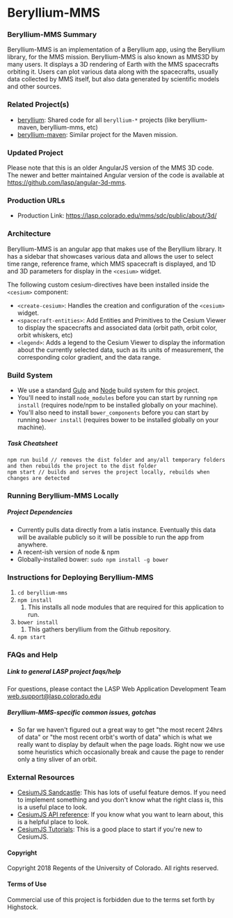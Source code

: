 # Beryllium-MMS

### Beryllium-MMS Summary

Beryllium-MMS is an implementation of a Beryllium app, using the Beryllium library,
for the MMS mission. Beryllium-MMS is also known as MMS3D by many users. It displays a 3D rendering of Earth with
the MMS spacecrafts orbiting it. Users can plot various data along with the spacecrafts, usually
data collected by MMS itself, but also data generated by scientific models and other sources.

### Related Project(s)

* [beryllium](https://github.com/lasp/beryllium.git): Shared code
    for all `beryllium-*` projects (like beryllium-maven, beryllium-mms, etc)
* [beryllium-maven](https://github.com/lasp/beryllium-maven.git):
    Similar project for the Maven mission.

### Updated Project

Please note that this is an older AngularJS version of the MMS 3D code. The newer and better maintained Angular
version of the code is available at https://github.com/lasp/angular-3d-mms.

### Production URLs

* Production Link: https://lasp.colorado.edu/mms/sdc/public/about/3d/

### Architecture

Beryllium-MMS is an angular app that makes use of the Beryllium library. It has a sidebar
that showcases various data and allows the user to select time range, reference frame, which
MMS spacecraft is displayed, and 1D and 3D parameters for display in the `<cesium>` widget.

The following custom cesium-directives have been installed inside the `<cesium>` component:

* `<create-cesium>`: Handles the creation and configuration of the `<cesium>` widget.
* `<spacecraft-entities>`: Add Entities and Primitives to the Cesium Viewer to display the
    spacecrafts and associated data (orbit path, orbit color, orbit whiskers, etc)
* `<legend>`: Adds a legend to the Cesium Viewer to display the information about the currently
    selected data, such as its units of measurement, the corresponding color gradient, and the data range.

### Build System

* We use a standard [Gulp](https://gulpjs.com/) and [Node](https://nodejs.org/en/) build system for this project.
* You'll need to install `node_modules` before you can start by running `npm install` (requires node/npm to be installed globally on your machine).
* You'll also need to install `bower_components` before you can start by running `bower install` (requires bower to be installed globally on your machine).

##### Task Cheatsheet

```
npm run build // removes the dist folder and any/all temporary folders and then rebuilds the project to the dist folder
npm start // builds and serves the project locally, rebuilds when changes are detected
```

### Running Beryllium-MMS Locally

##### Project Dependencies

* Currently pulls data directly from a latis instance. Eventually this data will be available publicly so it will be possible to run the app from anywhere.
* A recent-ish version of node & npm
* Globally-installed bower: `sudo npm install -g bower`

### Instructions for Deploying Beryllium-MMS
1. `cd beryllium-mms`
1. `npm install`
	1. This installs all node modules that are required for this application to run.
1. `bower install`
	1. This gathers beryllium from the Github repository.
1. `npm start`

### FAQs and Help

##### Link to general LASP project faqs/help

For questions, please contact the LASP Web Application Development Team <web.support@lasp.colorado.edu>

##### Beryllium-MMS-specific common issues, gotchas

* So far we haven't figured out a great way to get "the most recent 24hrs of data" or "the most recent orbit's
    worth of data" which is what we really want to display by default when the page loads.
    Right now we use some heuristics which occasionally break and cause the page to render only a tiny sliver of an orbit.

### External Resources

* [CesiumJS Sandcastle](http://cesiumjs.org/Cesium/Apps/Sandcastle/index.html?src=Hello%20World.html&label=Showcases):
	This has lots of useful feature demos. If you need to implement something and you don't know
	what the right class is, this is a useful place to look.
* [CesiumJS API reference](http://cesiumjs.org/refdoc.html): If you know what you want to learn
	about, this is a helpful place to look.
* [CesiumJS Tutorials](http://cesiumjs.org/tutorials.html): This is a good place to start if you're
	new to CesiumJS.

#### Copyright
Copyright 2018 Regents of the University of Colorado. All rights reserved.

#### Terms of Use
Commercial use of this project is forbidden due to the terms set forth by Highstock.

